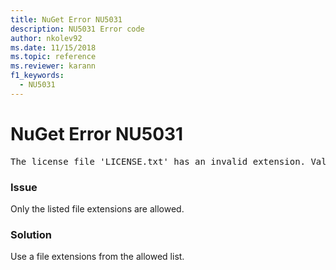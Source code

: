 ```yaml
---
title: NuGet Error NU5031
description: NU5031 Error code
author: nkolev92
ms.date: 11/15/2018
ms.topic: reference
ms.reviewer: karann
f1_keywords: 
  - NU5031
---
```


# NuGet Error NU5031
<pre>The license file 'LICENSE.txt' has an invalid extension. Valid options are .txt, .md or none.</pre>

### Issue

Only the listed file extensions are allowed.

### Solution

Use a file extensions from the allowed list. 